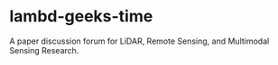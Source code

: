 # lambd-geeks-time
A paper discussion forum for LiDAR, Remote Sensing, and Multimodal Sensing Research.
